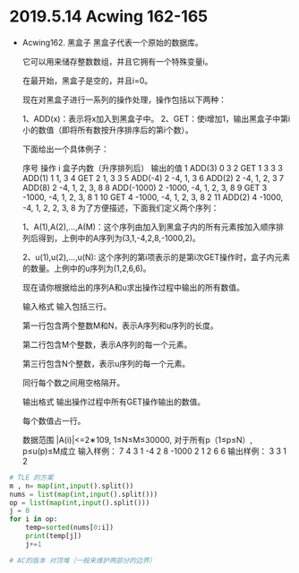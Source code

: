 # 2019.5.14 Acwing 162-165

- Acwing162. 黑盒子
    黑盒子代表一个原始的数据库。

    它可以用来储存整数数组，并且它拥有一个特殊变量i。

    在最开始，黑盒子是空的，并且i=0。

    现在对黑盒子进行一系列的操作处理，操作包括以下两种：

    1、ADD(x)：表示将x加入到黑盒子中。
    2、GET：使i增加1，输出黑盒子中第i小的数值（即将所有数按升序排序后的第i个数）。

    下面给出一个具体例子：

    序号 操作        i     盒子内数（升序排列后）             输出的值
    1    ADD(3)      0     3
    2    GET         1     3                                    3
    3    ADD(1)      1     1, 3
    4    GET         2     1, 3                                 3
    5    ADD(-4)     2     -4, 1, 3
    6    ADD(2)      2     -4, 1, 2, 3
    7    ADD(8)      2     -4, 1, 2, 3, 8
    8    ADD(-1000)  2     -1000, -4, 1, 2, 3, 8
    9    GET         3     -1000, -4, 1, 2, 3, 8                1
    10   GET         4     -1000, -4, 1, 2, 3, 8                2
    11   ADD(2)      4     -1000, -4, 1, 2, 2, 3, 8
    为了方便描述，下面我们定义两个序列：

    1、A(1),A(2),…,A(M)：这个序列由加入到黑盒子内的所有元素按加入顺序排列后得到，上例中的A序列为(3,1,-4,2,8,-1000,2)。

    2、u(1),u(2),…,u(N): 这个序列的第i项表示的是第i次GET操作时，盒子内元素的数量。上例中的u序列为(1,2,6,6)。

    现在请你根据给出的序列A和u求出操作过程中输出的所有数值。

    输入格式
    输入包括三行。

    第一行包含两个整数M和N，表示A序列和u序列的长度。

    第二行包含M个整数，表示A序列的每一个元素。

    第三行包含N个整数，表示u序列的每一个元素。

    同行每个数之间用空格隔开。

    输出格式
    输出操作过程中所有GET操作输出的数值。

    每个数值占一行。

    数据范围
    |A(i)|<=2∗109,
    1≤N≤M≤30000,
    对于所有p（1≤p≤N）, p≤u(p)≤M成立
        输入样例：
        7 4
        3 1 -4 2 8 -1000 2
        1 2 6 6
        输出样例：
        3
        3
        1
        2

```python
# TLE 的方案
m , n= map(int,input().split())
nums = list(map(int,input().split()))
op = list(map(int,input().split()))
j = 0
for i in op:
    temp=sorted(nums[0:i])
    print(temp[j])
    j+=1
```
```python
# AC的版本 对顶堆（一般来维护两部分的边界）
```
